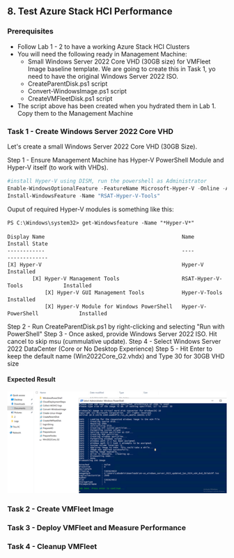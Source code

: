 ## 8. Test Azure Stack HCI Performance

### Prerequisites

* Follow Lab 1 - 2 to have a working Azure Stack HCI Clusters
* You will need the following ready in Management Machine:
	* Small Windows Server 2022 Core VHD (30GB size) for VMFleet Image baseline template. We are going to create this in Task 1, yo need to have the original Windows Server 2022 ISO.
	* CreateParentDisk.ps1 script
	* Convert-WindowsImage.ps1 script
	* CreateVMFleetDisk.ps1 script
* The script above has been created when you hydrated them in Lab 1. Copy them to the Management Machine

### Task 1 - Create Windows Server 2022 Core VHD

Let's create a small Windows Server 2022 Core VHD (30GB Size).

Step 1 - Ensure Management Machine has Hyper-V PowerShell Module and Hyper-V itself (to work with VHDs).

```powershell
#install Hyper-V using DISM, run the powershell as Administrator
Enable-WindowsOptionalFeature -FeatureName Microsoft-Hyper-V -Online -All -NoRestart
Install-WindowsFeature -Name "RSAT-Hyper-V-Tools"
```

Ouput of required Hyper-V modules is something like this:

```
PS C:\Windows\system32> get-Windowsfeature -Name "*Hyper-V*"

Display Name                                            Name                       Install State
------------                                            ----                       -------------
[X] Hyper-V                                             Hyper-V                        Installed
        [X] Hyper-V Management Tools                    RSAT-Hyper-V-Tools             Installed
            [X] Hyper-V GUI Management Tools            Hyper-V-Tools                  Installed
            [X] Hyper-V Module for Windows PowerShell   Hyper-V-PowerShell             Installed
```

Step 2 - Run CreateParentDisk.ps1 by right-clicking and selecting "Run with PowerShell"
Step 3 - Once asked, provide Windows Server 2022 ISO. Hit cancel to skip msu (cummulative update).
Step 4 - Select Windows Server 2022 DataCenter (Core or No Desktop Experience)
Step 5 - Hit Enter to keep the default name (Win2022Core_G2.vhdx) and Type 30 for 30GB VHD size

#### Expected Result

![Create Small Windows Server 2022 Core VHD](images/Create-SmallWindowsServerTemplate.png)





### Task 2 - Create VMFleet Image
### Task 3 - Deploy VMFleet and Measure Performance
### Task 4 - Cleanup VMFleet